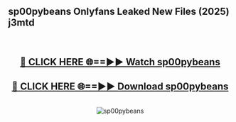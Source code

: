 <h2>sp00pybeans Onlyfans Leaked New Files (2025) j3mtd</h2>
<br>
<div align="center">
<h2><a href="https://mediafiles.top/sp00pybeans&ref=git" rel="nofollow">🔴 CLICK HERE 🌐==►► Watch sp00pybeans</a></h2>
<h2><a href="https://mediafiles.top/sp00pybeans&ref=git" rel="nofollow">🔴 CLICK HERE 🌐==►► Download sp00pybeans</a></h2>
<br>
<a href="https://mediafiles.top/sp00pybeans&ref=git" rel="nofollow" data-target="animated-image.originalLink"><img src="https://i.ibb.co.com/xMMVF88/686577567.gif" alt="sp00pybeans" style="max-width: 100%; display: inline-block;" data-target="animated-image.originalImage"></a>
</div>
<br>
<br>
